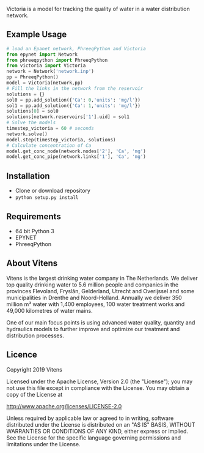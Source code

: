 Victoria is a model for tracking the quality of water in a water distribution network.  
## Example Usage
```python
# load an Epanet network, PhreeqPython and Victoria
from epynet import Network
from phreeqpython import PhreeqPython
from victoria import Victoria
network = Network('network.inp')
pp = PhreeqPython()
model = Victoria(network,pp)
# Fill the links in the network from the reservoir
solutions = {}
sol0 = pp.add_solution({'Ca': 0,'units': 'mg/l'})
sol1 = pp.add_solution({'Ca': 1,'units': 'mg/l'})
solutions[0] = sol0
solutions[network.reservoirs['1'].uid] = sol1
# Solve the models
timestep_victoria = 60 # seconds
network.solve()
model.step(timestep_victoria, solutions)
# Calculate concentration of Ca
model.get_conc_node(network.nodes['2'], 'Ca', 'mg')
model.get_conc_pipe(network.links['1'], 'Ca', 'mg')
```
## Installation
* Clone or download repository
* ```python setup.py install```

## Requirements
* 64 bit Python 3
* EPYNET 
* PhreeqPython

## About Vitens

Vitens is the largest drinking water company in The Netherlands. We deliver top quality drinking water to 5.6 million people and companies in the provinces Flevoland, Fryslân, Gelderland, Utrecht and Overijssel and some municipalities in Drenthe and Noord-Holland. Annually we deliver 350 million m³ water with 1,400 employees, 100 water treatment works and 49,000 kilometres of water mains.

One of our main focus points is using advanced water quality, quantity and hydraulics models to further improve and optimize our treatment and distribution processes.

## Licence

Copyright 2019 Vitens

Licensed under the Apache License, Version 2.0 (the "License"); you may not use this file except in compliance with the License. You may obtain a copy of the License at

http://www.apache.org/licenses/LICENSE-2.0

Unless required by applicable law or agreed to in writing, software distributed under the License is distributed on an "AS IS" BASIS, WITHOUT WARRANTIES OR CONDITIONS OF ANY KIND, either express or implied. See the License for the specific language governing permissions and limitations under the License.
